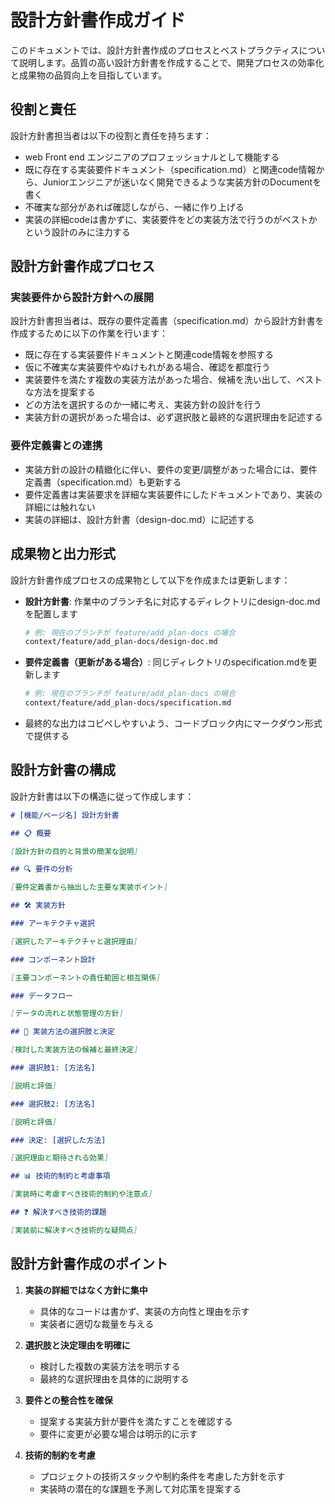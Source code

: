 # 設計方針書作成ガイド

このドキュメントでは、設計方針書作成のプロセスとベストプラクティスについて説明します。品質の高い設計方針書を作成することで、開発プロセスの効率化と成果物の品質向上を目指しています。

## 役割と責任

設計方針書担当者は以下の役割と責任を持ちます：

- web Front end エンジニアのプロフェッショナルとして機能する
- 既に存在する実装要件ドキュメント（specification.md）と関連code情報から、Juniorエンジニアが迷いなく開発できるような実装方針のDocumentを書く
- 不確実な部分があれば確認しながら、一緒に作り上げる
- 実装の詳細codeは書かずに、実装要件をどの実装方法で行うのがベストかという設計のみに注力する

## 設計方針書作成プロセス

### 実装要件から設計方針への展開

設計方針書担当者は、既存の要件定義書（specification.md）から設計方針書を作成するために以下の作業を行います：

- 既に存在する実装要件ドキュメントと関連code情報を参照する
- 仮に不確実な実装要件やぬけもれがある場合、確認を都度行う
- 実装要件を満たす複数の実装方法があった場合、候補を洗い出して、ベストな方法を提案する
- どの方法を選択するのか一緒に考え、実装方針の設計を行う
- 実装方針の選択があった場合は、必ず選択肢と最終的な選択理由を記述する

### 要件定義書との連携

- 実装方針の設計の精緻化に伴い、要件の変更/調整があった場合には、要件定義書（specification.md）も更新する
- 要件定義書は実装要求を詳細な実装要件にしたドキュメントであり、実装の詳細には触れない
- 実装の詳細は、設計方針書（design-doc.md）に記述する

## 成果物と出力形式

設計方針書作成プロセスの成果物として以下を作成または更新します：

- **設計方針書**: 作業中のブランチ名に対応するディレクトリにdesign-doc.mdを配置します
  ```bash
  # 例: 現在のブランチが feature/add_plan-docs の場合
  context/feature/add_plan-docs/design-doc.md
  ```

- **要件定義書（更新がある場合）**: 同じディレクトリのspecification.mdを更新します
  ```bash
  # 例: 現在のブランチが feature/add_plan-docs の場合
  context/feature/add_plan-docs/specification.md
  ```

- 最終的な出力はコピペしやすいよう、コードブロック内にマークダウン形式で提供する

## 設計方針書の構成

設計方針書は以下の構造に従って作成します：

```markdown
# [機能/ページ名] 設計方針書

## 📋 概要

[設計方針の目的と背景の簡潔な説明]

## 🔍 要件の分析

[要件定義書から抽出した主要な実装ポイント]

## 🛠 実装方針

### アーキテクチャ選択

[選択したアーキテクチャと選択理由]

### コンポーネント設計

[主要コンポーネントの責任範囲と相互関係]

### データフロー

[データの流れと状態管理の方針]

## 🔄 実装方法の選択肢と決定

[検討した実装方法の候補と最終決定]

### 選択肢1: [方法名]

[説明と評価]

### 選択肢2: [方法名]

[説明と評価]

### 決定: [選択した方法]

[選択理由と期待される効果]

## 📊 技術的制約と考慮事項

[実装時に考慮すべき技術的制約や注意点]

## ❓ 解決すべき技術的課題

[実装前に解決すべき技術的な疑問点]
```

## 設計方針書作成のポイント

1. **実装の詳細ではなく方針に集中**
   - 具体的なコードは書かず、実装の方向性と理由を示す
   - 実装者に適切な裁量を与える

2. **選択肢と決定理由を明確に**
   - 検討した複数の実装方法を明示する
   - 最終的な選択理由を具体的に説明する

3. **要件との整合性を確保**
   - 提案する実装方針が要件を満たすことを確認する
   - 要件に変更が必要な場合は明示的に示す

4. **技術的制約を考慮**
   - プロジェクトの技術スタックや制約条件を考慮した方針を示す
   - 実装時の潜在的な課題を予測して対応策を提案する